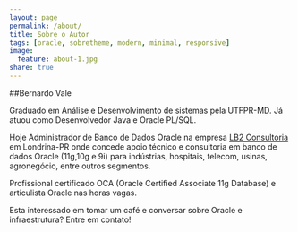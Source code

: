 ```yaml
---
layout: page
permalink: /about/
title: Sobre o Autor
tags: [oracle, sobretheme, modern, minimal, responsive]
image:
  feature: about-1.jpg
share: true
---
```


##Bernardo Vale 

 Graduado em Análise e Desenvolvimento de sistemas pela UTFPR-MD. Já atuou como Desenvolvedor Java e Oracle PL/SQL.

 Hoje Administrador de Banco de Dados Oracle na empresa [LB2 Consultoria](http://www.lb2.com.br) em Londrina-PR onde concede apoio técnico e consultoria em banco de dados Oracle (11g,10g e 9i) para indústrias, hospitais, telecom, usinas, agronegócio, entre outros segmentos.

 Profissional certificado OCA (Oracle Certified Associate 11g Database) e articulista Oracle nas horas vagas.

 Esta interessado em tomar um café e conversar sobre Oracle e infraestrutura? Entre em contato!